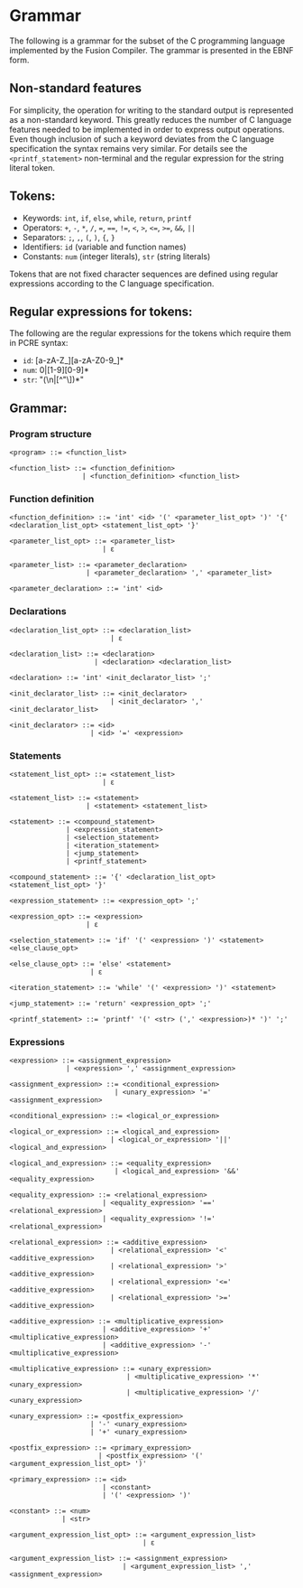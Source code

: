 # Grammar

The following is a grammar for the subset of the C programming
language implemented by the Fusion Compiler. The grammar is presented in the EBNF form.

## Non-standard features

For simplicity, the operation for writing to the standard output is represented as
a non-standard keyword. This greatly reduces the number of C language features needed
to be implemented in order to express output operations. Even though inclusion of such a
keyword deviates from the C language specification the syntax remains very similar. For details
see the `<printf_statement>` non-terminal and the regular expression for the string literal token.

## Tokens:

- Keywords: `int`, `if`, `else`, `while`, `return`, `printf`
- Operators: `+`, `-`, `*`, `/`, `=`, `==`, `!=`, `<`, `>`, `<=`, `>=`, `&&`, `||`
- Separators: `;`, `,`, `(`, `)`, `{`, `}`
- Identifiers: `id` (variable and function names)
- Constants: `num` (integer literals), `str` (string literals)

Tokens that are not fixed character sequences are defined using regular expressions according to the C language specification.

## Regular expressions for tokens:

The following are the regular expressions for the tokens which require them in PCRE syntax:

- `id`: [a-zA-Z_][a-zA-Z0-9_]*
- `num`: 0|[1-9][0-9]*
- `str`: "(\\n|[^"\\])*"
## Grammar:

### Program structure

```
<program> ::= <function_list>

<function_list> ::= <function_definition>
                  | <function_definition> <function_list>
```

### Function definition

```
<function_definition> ::= 'int' <id> '(' <parameter_list_opt> ')' '{' <declaration_list_opt> <statement_list_opt> '}'

<parameter_list_opt> ::= <parameter_list>
                       | ε

<parameter_list> ::= <parameter_declaration>
                   | <parameter_declaration> ',' <parameter_list>

<parameter_declaration> ::= 'int' <id>
```

### Declarations

```
<declaration_list_opt> ::= <declaration_list>
                         | ε

<declaration_list> ::= <declaration>
                     | <declaration> <declaration_list>

<declaration> ::= 'int' <init_declarator_list> ';'

<init_declarator_list> ::= <init_declarator>
                         | <init_declarator> ',' <init_declarator_list>

<init_declarator> ::= <id>
                    | <id> '=' <expression>
```

### Statements

```
<statement_list_opt> ::= <statement_list>
                       | ε

<statement_list> ::= <statement>
                   | <statement> <statement_list>

<statement> ::= <compound_statement>
              | <expression_statement>
              | <selection_statement>
              | <iteration_statement>
              | <jump_statement>
			  | <printf_statement>

<compound_statement> ::= '{' <declaration_list_opt> <statement_list_opt> '}'

<expression_statement> ::= <expression_opt> ';'

<expression_opt> ::= <expression>
                   | ε

<selection_statement> ::= 'if' '(' <expression> ')' <statement> <else_clause_opt>

<else_clause_opt> ::= 'else' <statement>
                    | ε

<iteration_statement> ::= 'while' '(' <expression> ')' <statement>

<jump_statement> ::= 'return' <expression_opt> ';'

<printf_statement> ::= 'printf' '(' <str> (',' <expression>)* ')' ';'
```

### Expressions

```
<expression> ::= <assignment_expression>
              | <expression> ',' <assignment_expression>

<assignment_expression> ::= <conditional_expression>
                          | <unary_expression> '=' <assignment_expression>

<conditional_expression> ::= <logical_or_expression>

<logical_or_expression> ::= <logical_and_expression>
                         | <logical_or_expression> '||' <logical_and_expression>

<logical_and_expression> ::= <equality_expression>
                          | <logical_and_expression> '&&' <equality_expression>

<equality_expression> ::= <relational_expression>
                       | <equality_expression> '==' <relational_expression>
                       | <equality_expression> '!=' <relational_expression>

<relational_expression> ::= <additive_expression>
                         | <relational_expression> '<' <additive_expression>
                         | <relational_expression> '>' <additive_expression>
                         | <relational_expression> '<=' <additive_expression>
                         | <relational_expression> '>=' <additive_expression>

<additive_expression> ::= <multiplicative_expression>
                       | <additive_expression> '+' <multiplicative_expression>
                       | <additive_expression> '-' <multiplicative_expression>

<multiplicative_expression> ::= <unary_expression>
                             | <multiplicative_expression> '*' <unary_expression>
                             | <multiplicative_expression> '/' <unary_expression>

<unary_expression> ::= <postfix_expression>
                    | '-' <unary_expression>
                    | '+' <unary_expression>

<postfix_expression> ::= <primary_expression>
                      | <postfix_expression> '(' <argument_expression_list_opt> ')'

<primary_expression> ::= <id>
                       | <constant>
                       | '(' <expression> ')'

<constant> ::= <num>
			 | <str>

<argument_expression_list_opt> ::= <argument_expression_list>
                                 | ε

<argument_expression_list> ::= <assignment_expression>
                            | <argument_expression_list> ',' <assignment_expression>
```
